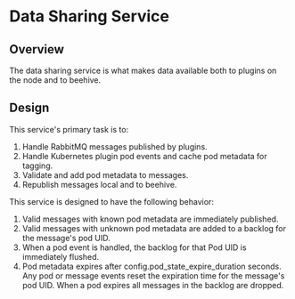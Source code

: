 # Data Sharing Service

## Overview

The data sharing service is what makes data available both to plugins on the node and to beehive.

## Design

This service's primary task is to:

1. Handle RabbitMQ messages published by plugins.
2. Handle Kubernetes plugin pod events and cache pod metadata for tagging.
3. Validate and add pod metadata to messages.
4. Republish messages local and to beehive.

This service is designed to have the following behavior:

1. Valid messages with known pod metadata are immediately published.
2. Valid messages with unknown pod metadata are added to a backlog for the message's pod UID.
3. When a pod event is handled, the backlog for that Pod UID is immediately flushed.
4. Pod metadata expires after config.pod_state_expire_duration seconds. Any pod or
    message events reset the expiration time for the message's pod UID. When a pod
    expires all messages in the backlog are dropped.
